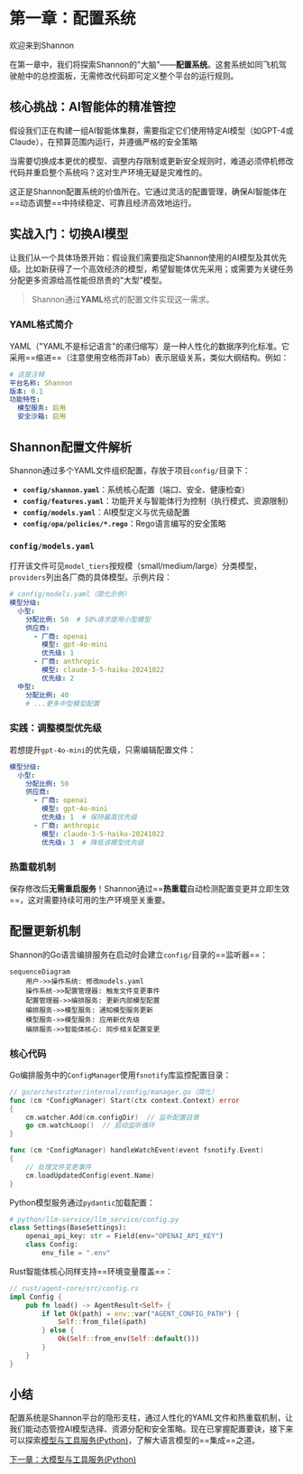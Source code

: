 # 第一章：配置系统

欢迎来到Shannon

在第一章中，我们将探索Shannon的"大脑"——**配置系统**。这套系统如同飞机驾驶舱中的总控面板，无需修改代码即可定义整个平台的运行规则。

## 核心挑战：AI智能体的精准管控
假设我们正在构建一组AI智能体集群，需要指定它们使用特定AI模型（如GPT-4或Claude），在预算范围内运行，并遵循严格的安全策略

当需要切换成本更优的模型、调整内存限制或更新安全规则时，难道必须停机修改代码并重启整个系统吗？这对生产环境无疑是灾难性的。

这正是Shannon配置系统的价值所在。它通过灵活的配置管理，确保AI智能体在==动态调整==中持续稳定、可靠且经济高效地运行。

## 实战入门：切换AI模型
让我们从一个具体场景开始：假设我们需要指定Shannon使用的AI模型及其优先级。比如新获得了一个高效经济的模型，希望智能体优先采用；或需要为关键任务分配更多资源给高性能但昂贵的"大型"模型。

> Shannon通过**YAML**格式的配置文件实现这一需求。

### YAML格式简介
YAML（"YAML不是标记语言"的递归缩写）是一种人性化的数据序列化标准。它采用==缩进==（注意使用空格而非Tab）表示层级关系，类似大纲结构。例如：

```yaml
# 这是注释
平台名称: Shannon
版本: 0.1
功能特性:
  模型服务: 启用
  安全沙箱: 启用
```

## Shannon配置文件解析
Shannon通过多个YAML文件组织配置，存放于项目`config/`目录下：

* **`config/shannon.yaml`**：系统核心配置（端口、安全、健康检查）
* **`config/features.yaml`**：功能开关与智能体行为控制（执行模式、资源限制）
* **`config/models.yaml`**：AI模型定义与优先级配置
* **`config/opa/policies/*.rego`**：Rego语言编写的安全策略

### `config/models.yaml`
打开该文件可见`model_tiers`按规模（small/medium/large）分类模型，`providers`列出各厂商的具体模型。示例片段：

```yaml
# config/models.yaml（简化示例）
模型分级:
  小型:
    分配比例: 50  # 50%请求使用小型模型
    供应商:
      - 厂商: openai
        模型: gpt-4o-mini
        优先级: 1
      - 厂商: anthropic
        模型: claude-3-5-haiku-20241022
        优先级: 2
  中型:
    分配比例: 40
    # ...更多中型模型配置
```

### 实践：调整模型优先级
若想提升`gpt-4o-mini`的优先级，只需编辑配置文件：

```yaml
模型分级:
  小型:
    分配比例: 50
    供应商:
      - 厂商: openai
        模型: gpt-4o-mini
        优先级: 1  # 保持最高优先级
      - 厂商: anthropic
        模型: claude-3-5-haiku-20241022
        优先级: 3  # 降低该模型优先级
```

### 热重载机制
保存修改后**无需重启服务**！Shannon通过==**热重载**自动检测配置变更并立即生效==，这对需要持续可用的生产环境至关重要。

## 配置更新机制
Shannon的Go语言编排服务在启动时会建立`config/`目录的==监听器==：

```mermaid
sequenceDiagram
    用户->>操作系统: 修改models.yaml
    操作系统->>配置管理器: 触发文件变更事件
    配置管理器->>编排服务: 更新内部模型配置
    编排服务->>模型服务: 通知模型服务更新
    模型服务->>模型服务: 应用新优先级
    编排服务->>智能体核心: 同步相关配置变更
```

### 核心代码
Go编排服务中的`ConfigManager`使用`fsnotify`库监控配置目录：

```go
// go/orchestrator/internal/config/manager.go（简化）
func (cm *ConfigManager) Start(ctx context.Context) error 
{
    cm.watcher.Add(cm.configDir)  // 监听配置目录
    go cm.watchLoop()  // 启动监听循环
}

func (cm *ConfigManager) handleWatchEvent(event fsnotify.Event) 
{
    // 处理文件变更事件
    cm.loadUpdatedConfig(event.Name)
}
```

Python模型服务通过`pydantic`加载配置：

```python
# python/llm-service/llm_service/config.py
class Settings(BaseSettings):
    openai_api_key: str = Field(env="OPENAI_API_KEY")
    class Config:
        env_file = ".env"
```

Rust智能体核心同样支持==环境变量覆盖==：

```rust
// rust/agent-core/src/config.rs
impl Config {
    pub fn load() -> AgentResult<Self> {
        if let Ok(path) = env::var("AGENT_CONFIG_PATH") {
            Self::from_file(&path)
        } else {
            Ok(Self::from_env(Self::default()))
        }
    }
}
```

## 小结
配置系统是Shannon平台的隐形支柱，通过人性化的YAML文件和热重载机制，让我们能动态管控AI模型选择、资源分配和安全策略。现在已掌握配置要诀，接下来可以探索[模型与工具服务(Python)](02_llm___tooling_service__python__.md)，了解大语言模型的==集成==之道。

[下一章：大模型与工具服务(Python)](02_llm___tooling_service__python__.md)

